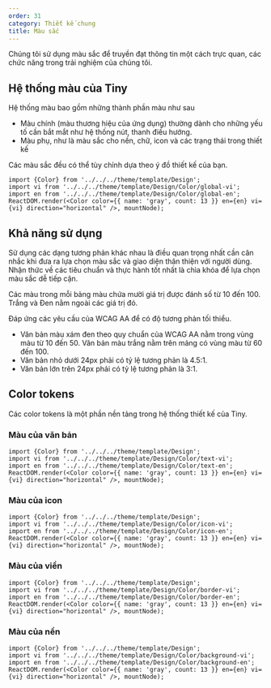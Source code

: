 ```yaml
---
order: 31
category: Thiết kế chung
title: Màu sắc
---
```

Chúng tôi sử dụng màu sắc để truyền đạt thông tin một cách trực quan, các chức năng trong trải nghiệm của chúng tôi.


## Hệ thống màu của Tiny

Hệ thống màu bao gồm những thành phần màu như sau

- Màu chính (màu thương hiệu của ứng dụng) thường dành cho những yếu tố cần bắt mắt như hệ thống nút, thanh điều hướng.
- Màu phụ, như là màu sắc cho nền, chữ, icon và các trạng thái trong thiết kế

Các màu sắc đều có thể tùy chỉnh dựa theo ý đồ thiết kế của bạn.

```__react
import {Color} from '../../../theme/template/Design';
import vi from '../../../theme/template/Design/Color/global-vi';
import en from '../../../theme/template/Design/Color/global-en';
ReactDOM.render(<Color color={{ name: 'gray', count: 13 }} en={en} vi={vi} direction="horizontal" />, mountNode);
```


## Khả năng sử dụng

Sử dụng các dạng tương phản khác nhau là điều quan trọng nhất cần cân nhắc khi đưa ra lựa chọn màu sắc và giao diện thân thiện với người dùng. Nhận thức về các tiêu chuẩn và thực hành tốt nhất là chìa khóa để lựa chọn màu sắc dễ tiếp cận.

Các màu trong mỗi bảng màu chứa mười giá trị được đánh số từ 10 đến 100. Trắng và Đen nằm ngoài các giá trị đó.

Đáp ứng các yêu cầu của WCAG AA để có độ tương phản tối thiểu.

- Văn bản màu xám đen theo quy chuẩn của WCAG AA nằm trong vùng màu từ 10 đến 50. Văn bản màu trắng nằm trên mảng có vùng màu từ 60 đến 100.
- Văn bản nhỏ dưới 24px phải có tỷ lệ tương phản là 4.5:1.
- Văn bản lớn trên 24px phải có tỷ lệ tương phản là 3:1.


## Color tokens

Các color tokens là một phần nền tảng trong hệ thống thiết kế của Tiny.

### Màu của văn bản

```__react
import {Color} from '../../../theme/template/Design';
import vi from '../../../theme/template/Design/Color/text-vi';
import en from '../../../theme/template/Design/Color/text-en';
ReactDOM.render(<Color color={{ name: 'gray', count: 13 }} en={en} vi={vi} direction="horizontal" />, mountNode);
```


### Màu của icon

```__react
import {Color} from '../../../theme/template/Design';
import vi from '../../../theme/template/Design/Color/icon-vi';
import en from '../../../theme/template/Design/Color/icon-en';
ReactDOM.render(<Color color={{ name: 'gray', count: 13 }} en={en} vi={vi} direction="horizontal" />, mountNode);
```


### Màu của viền

```__react
import {Color} from '../../../theme/template/Design';
import vi from '../../../theme/template/Design/Color/border-vi';
import en from '../../../theme/template/Design/Color/border-en';
ReactDOM.render(<Color color={{ name: 'gray', count: 13 }} en={en} vi={vi} direction="horizontal" />, mountNode);
```


### Màu của nền

```__react
import {Color} from '../../../theme/template/Design';
import vi from '../../../theme/template/Design/Color/background-vi';
import en from '../../../theme/template/Design/Color/background-en';
ReactDOM.render(<Color color={{ name: 'gray', count: 13 }} en={en} vi={vi} direction="horizontal" />, mountNode);
```

